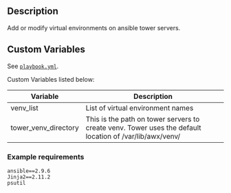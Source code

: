 ## Description

Add or modify virtual environments on ansible tower servers.

## Custom Variables

See [`playbook.yml`](playbook.yml).

Custom Variables listed below:

| Variable | Description |
| --- | --- |
| venv_list | List of virtual environment names |
| tower_venv_directory | This is the path on tower servers to create venv.  Tower uses the default location of /var/lib/awx/venv/ |


### Example requirements
```
ansible==2.9.6
Jinja2==2.11.2
psutil
```